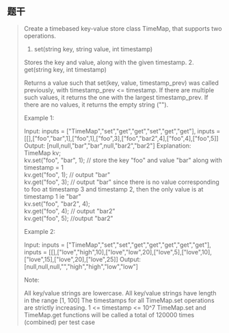 ## 题干

> Create a timebased key-value store class TimeMap, that supports two operations.
>
> 1. set(string key, string value, int timestamp)
>
> Stores the key and value, along with the given timestamp.
> 2. get(string key, int timestamp)
>
> Returns a value such that set(key, value, timestamp_prev) was called previously, with timestamp_prev <= timestamp.
> If there are multiple such values, it returns the one with the largest timestamp_prev.
> If there are no values, it returns the empty string ("").
>
>
> Example 1:
>
> Input: inputs = ["TimeMap","set","get","get","set","get","get"], inputs = [[],["foo","bar",1],["foo",1],["foo",3],["foo","bar2",4],["foo",4],["foo",5]]
> Output: [null,null,"bar","bar",null,"bar2","bar2"]
> Explanation:   
> TimeMap kv;   
> kv.set("foo", "bar", 1); // store the key "foo" and value "bar" along with timestamp = 1   
> kv.get("foo", 1);  // output "bar"   
> kv.get("foo", 3); // output "bar" since there is no value corresponding to foo at timestamp 3 and timestamp 2, then the only value is at timestamp 1 ie "bar"   
> kv.set("foo", "bar2", 4);   
> kv.get("foo", 4); // output "bar2"   
> kv.get("foo", 5); //output "bar2"   
>
> Example 2:
>
> Input: inputs = ["TimeMap","set","set","get","get","get","get","get"], inputs = [[],["love","high",10],["love","low",20],["love",5],["love",10],["love",15],["love",20],["love",25]]
> Output: [null,null,null,"","high","high","low","low"]
>
>
> Note:
>
> All key/value strings are lowercase.
> 		All key/value strings have length in the range [1, 100]
> 		The timestamps for all TimeMap.set operations are strictly increasing.
> 		1 <= timestamp <= 10^7
> 		TimeMap.set and TimeMap.get functions will be called a total of 120000 times (combined) per test 		case